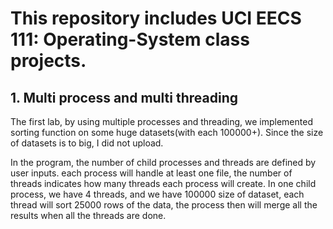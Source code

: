# This repository includes UCI EECS 111: Operating-System class projects.

## 1. Multi process and multi threading
The first lab, by using multiple processes and threading, we implemented sorting function on some huge datasets(with each 100000+).
Since the size of datasets is to big, I did not upload. 

In the program, the number of child processes and threads are defined by user inputs. each process will handle at least one file, the number of threads indicates how many threads each process will create.
In one child process, we have 4 threads, and we have 100000 size of dataset, each thread will sort 25000 rows of the data, the process then will merge all the results when all the threads are done.

